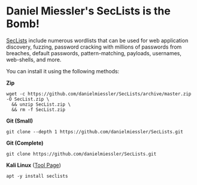 # Daniel Miessler's SecLists is the Bomb!

[SecLists](https://github.com/danielmiessler/SecLists) include numerous wordlists that can be used for web application discovery, fuzzing, password cracking with millions of passwords from breaches, default passwords, pattern-matching, payloads, usernames, web-shells, and more.

You can install it using the following methods:

**Zip**
```
wget -c https://github.com/danielmiessler/SecLists/archive/master.zip -O SecList.zip \
  && unzip SecList.zip \
  && rm -f SecList.zip
```

**Git (Small)**
```
git clone --depth 1 https://github.com/danielmiessler/SecLists.git
```

**Git (Complete)**
```
git clone https://github.com/danielmiessler/SecLists.git
```

**Kali Linux** ([Tool Page](https://tools.kali.org/password-attacks/seclists))
```
apt -y install seclists
```


